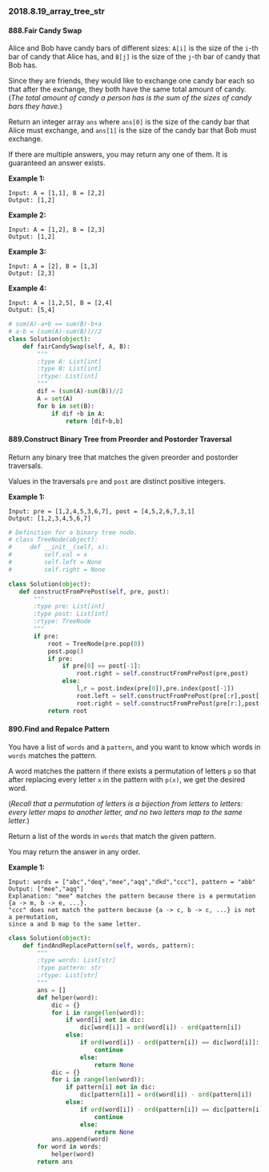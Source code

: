 ### 2018.8.19_array_tree_str

#### 888.Fair Candy Swap

Alice and Bob have candy bars of different sizes: `A[i]` is the size of the `i`-th bar of candy that Alice has, and `B[j]` is the size of the `j`-th bar of candy that Bob has.

Since they are friends, they would like to exchange one candy bar each so that after the exchange, they both have the same total amount of candy.  (*The total amount of candy a person has is the sum of the sizes of candy bars they have.*)

Return an integer array `ans` where `ans[0]` is the size of the candy bar that Alice must exchange, and `ans[1]` is the size of the candy bar that Bob must exchange.

If there are multiple answers, you may return any one of them.  It is guaranteed an answer exists.

 

**Example 1:**

```
Input: A = [1,1], B = [2,2]
Output: [1,2]
```

**Example 2:**

```
Input: A = [1,2], B = [2,3]
Output: [1,2]
```

**Example 3:**

```
Input: A = [2], B = [1,3]
Output: [2,3]
```

**Example 4:**

```
Input: A = [1,2,5], B = [2,4]
Output: [5,4]
```

```python
# sum(A)-a+b == sum(B)-b+a
# a-b = (sum(A)-sum(B))//2
class Solution(object):
    def fairCandySwap(self, A, B):
        """
        :type A: List[int]
        :type B: List[int]
        :rtype: List[int]
        """
        dif = (sum(A)-sum(B))//2
        A = set(A)
        for b in set(B):
            if dif +b in A:
                return [dif+b,b]
```

#### 889.Construct Binary Tree from Preorder and Postorder Traversal

Return any binary tree that matches the given preorder and postorder traversals.

Values in the traversals `pre` and `post` are distinct positive integers.

**Example 1:**

```
Input: pre = [1,2,4,5,3,6,7], post = [4,5,2,6,7,3,1]
Output: [1,2,3,4,5,6,7]
```

 ```python
# Definition for a binary tree node.
# class TreeNode(object):
#     def __init__(self, x):
#         self.val = x
#         self.left = None
#         self.right = None

class Solution(object):
    def constructFromPrePost(self, pre, post):
        """
        :type pre: List[int]
        :type post: List[int]
        :rtype: TreeNode
        """
        if pre:
            root = TreeNode(pre.pop(0))
            post.pop()
            if pre:
                if pre[0] == post[-1]:
                    root.right = self.constructFromPrePost(pre,post)
                else:
                    l,r = post.index(pre[0]),pre.index(post[-1])
                    root.left = self.constructFromPrePost(pre[:r],post[:l+1])
                    root.right = self.constructFromPrePost(pre[r:],post[l+1:])
            return root
 ```

#### 890.Find and Repalce Pattern

You have a list of `words` and a `pattern`, and you want to know which words in `words` matches the pattern.

A word matches the pattern if there exists a permutation of letters `p` so that after replacing every letter `x` in the pattern with `p(x)`, we get the desired word.

(*Recall that a permutation of letters is a bijection from letters to letters: every letter maps to another letter, and no two letters map to the same letter.*)

Return a list of the words in `words` that match the given pattern. 

You may return the answer in any order.

 

**Example 1:**

```
Input: words = ["abc","deq","mee","aqq","dkd","ccc"], pattern = "abb"
Output: ["mee","aqq"]
Explanation: "mee" matches the pattern because there is a permutation {a -> m, b -> e, ...}. 
"ccc" does not match the pattern because {a -> c, b -> c, ...} is not a permutation,
since a and b map to the same letter.
```

```python
class Solution(object):
    def findAndReplacePattern(self, words, pattern):
        """
        :type words: List[str]
        :type pattern: str
        :rtype: List[str]
        """
        ans = []
        def helper(word):
            dic = {}
            for i in range(len(word)):
                if word[i] not in dic:
                    dic[word[i]] = ord(word[i]) - ord(pattern[i])
                else:
                    if ord(word[i]) - ord(pattern[i]) == dic[word[i]]:
                        continue
                    else:
                        return None
            dic = {}
            for i in range(len(word)):
                if pattern[i] not in dic:
                    dic[pattern[i]] = ord(word[i]) - ord(pattern[i])
                else:
                    if ord(word[i]) - ord(pattern[i]) == dic[pattern[i]]:
                        continue
                    else:
                        return None
            ans.append(word)
        for word in words:
            helper(word)
        return ans
```

